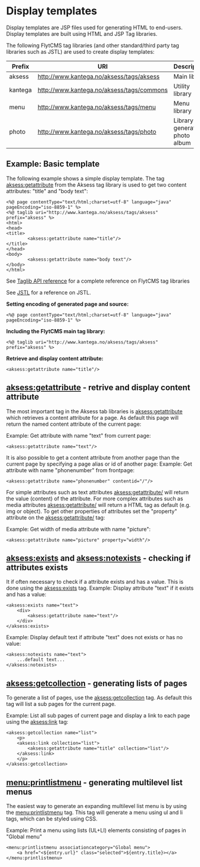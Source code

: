# Display templates

Display templates are JSP files used for generating HTML to end-users. Display templates are built using HTML and JSP Tag libraries.


The following FlytCMS tag libraries (and other standard/third party tag libraries such as JSTL) are used to create display templates:

| Prefix | URI | Description |
| --- | --- | --- |
| aksess | http://www.kantega.no/aksess/tags/aksess | Main library |
| kantega | http://www.kantega.no/aksess/tags/commons | Utility library |
| menu | http://www.kantega.no/aksess/tags/menu | Menu library |
| photo | http://www.kantega.no/aksess/tags/photo | Library for generating photo album |

## Example: Basic template

The following example shows a simple display template. The tag <aksess:getattribute> from the Aksess tag library is used to get two content attributes: "title" and "body text":

```
<%@ page contentType="text/html;charset=utf-8" language="java" pageEncoding="iso-8859-1" %>
<%@ taglib uri="http://www.kantega.no/aksess/tags/aksess" prefix="aksess" %>
<html>
<head>
<title>
		<aksess:getattribute name="title"/>
</title>
</head>
<body>
		<aksess:getattribute name="body text"/>
</body>
</html>
```

See [Taglib API reference](http://opensource.kantega.no/aksess/api/) for a complete reference on FlytCMS tag libraries

See [JSTL](https://jstl.java.netl) for a reference on JSTL.

**Setting encoding of generated page and source:**

```
<%@ page contentType="text/html;charset=utf-8" language="java" pageEncoding="iso-8859-1" %>
```

**Including the FlytCMS main tag library:**

```
<%@ taglib uri="http://www.kantega.no/aksess/tags/aksess" prefix="aksess" %>
```

**Retrieve and display content attribute:**

```
<aksess:getattribute name="title"/>
```

## <aksess:getattribute> - retrive and display content attribute

The most important tag in the Aksess tab libraries is <aksess:getattribute> which retrieves a content attribute for a page. As default this page will return the named content attribute of the current page:

Example: Get attribute with name "text" from current page:

```
<aksess:getattribute name="text"/>
```

It is also possible to get a content attribute from another page than the current page by specifying a page alias or id of another page: Example: Get attribute with name "phonenumber" from frontpage:

```
<aksess:getattribute name="phonenumber" contentid="/"/>
```

For simple attributes such as text attributes <aksess:getattribute/> will return the value (content) of the attribute. For more complex attributes such as media attributes <aksess:getattribute/> will return a HTML tag as default (e.g. img or object). To get other properties of attributes set the "property" attribute on the <aksess:getattribute/> tag:

Example: Get width of media attribute with name "picture":

```
<aksess:getattribute name="picture" property="width"/>
```

## <aksess:exists> and <aksess:notexists> - checking if attributes exists

It if often necessary to check if a attribute exists and has a value. This is done using the <aksess:exists> tag. Example: Display attribute "text" if it exists and has a value:

```
<aksess:exists name="text">
    <div>
        <aksess:getattribute name="text"/>
    </div>
</aksess:exists>
```

Example: Display default text if attribute "text" does not exists or has no value:

```
<aksess:notexists name="text">
    ...default text...
</aksess:notexists>
```

## <aksess:getcollection> - generating lists of pages

To generate a list of pages, use the <aksess:getcollection> tag. As default this tag will list a sub pages for the current page.

Example: List all sub pages of current page and display a link to each page using the <aksess:link> tag:

```
<aksess:getcollection name="list">
    <p>
  	<aksess:link collection="list">
        <aksess:getattribute name="title" collection="list"/>
    </aksess:link>
    </p>
</aksess:getcollection>
```

## <menu:printlistmenu> - generating multilevel list menus

The easiest way to generate an expanding multilevel list menu is by using the <menu:printlistmenu> tag. This tag will generate a menu using ul and li tags, which can be styled using CSS.

Example: Print a menu using lists (UL+LI) elements consisting of pages in "Global menu"

```
<menu:printlistmenu associationcategory="Global menu">
    <a href="<${entry.url}" class="selected">${entry.title}></a>
</menu:printlistmenu>
```